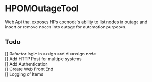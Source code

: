 # HPOMOutageTool
Web Api that exposes HPs opcnode's ability to list nodes in outage and insert or remove nodes into outage for automation purposes. 


## Todo

[] Refactor logic in assign and disassign node  
[] Add HTTP Post for multiple systems  
[] Add Authentication  
[] Create Web Front End  
[] Logging of Items 

